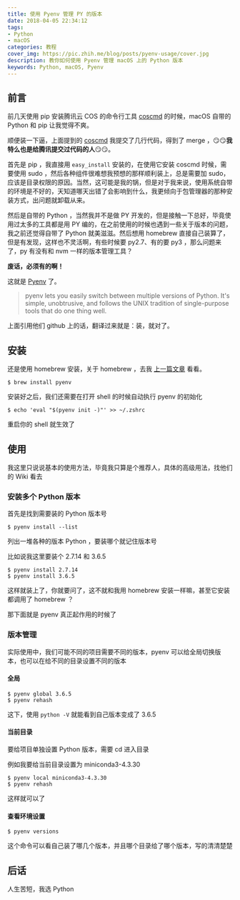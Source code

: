 ```yaml
---
title: 使用 Pyenv 管理 PY 的版本
date: 2018-04-05 22:34:12
tags: 
- Python
- macOS
categories: 教程
cover_img: https://pic.zhih.me/blog/posts/pyenv-usage/cover.jpg
description: 教你如何使用 Pyenv 管理 macOS 上的 Python 版本
keywords: Python, macOS, Pyenv
---
```


## 前言

前几天使用 pip 安装腾讯云 COS 的命令行工具 [coscmd](https://github.com/tencentyun/coscmd) 的时候，macOS 自带的 Python 和 pip 让我觉得不爽。

顺便装一下逼，上面提到的 [coscmd](https://github.com/tencentyun/coscmd) 我提交了几行代码，得到了 merge ，😏😏**我特么也是给腾讯提交过代码的人**😏😏。

首先是 pip ，我直接用 `easy_install` 安装的，在使用它安装 coscmd 时候，需要使用 sudo ，然后各种组件很难想我预想的那样顺利装上，总是需要加 sudo，应该是目录权限的原因。当然，这可能是我的锅，但是对于我来说，使用系统自带的环境是不好的，天知道哪天出错了会影响到什么，我更倾向于包管理器的那种安装方式，出问题就卸载从来。

然后是自带的 Python ，当然我并不是做 PY 开发的，但是接触一下总好，毕竟使用过太多的工具都是用 PY 编的，在之前使用的时候也遇到一些关于版本的问题，我之前还觉得自带了 Python 就美滋滋。然后想用 homebrew 直接自己装算了，但是有发现，这样也不灵活啊，有些时候要 py2.7、有的要 py3 ，那么问题来了，py 有没有和 nvm 一样的版本管理工具？

**废话，必须有的啊！**

这就是 [Pyenv](https://github.com/pyenv/pyenv) 了。

>pyenv lets you easily switch between multiple versions of Python. It's simple, unobtrusive, and follows the UNIX tradition of single-purpose tools that do one thing well.

上面引用他们 github 上的话，翻译过来就是：装，就对了。

## 安装

还是使用 homebrew 安装，关于 homebrew ，去我 [上一篇文章](https://zhih.me/make-macos-better/) 看看。

```shell
$ brew install pyenv
```

安装好之后，我们还需要在打开 shell 的时候自动执行 pyenv 的初始化

```shell
$ echo 'eval "$(pyenv init -)"' >> ~/.zshrc
```

重启你的 shell 就生效了

## 使用

我这里只说说基本的使用方法，毕竟我只算是个推荐人，具体的高级用法，找他们的 Wiki 看去

### 安装多个 Python 版本

首先是找到需要装的 Python 版本号

```shell
$ pyenv install --list
```

列出一堆各种的版本 Python ，要装哪个就记住版本号

比如说我这里要装个 2.7.14 和 3.6.5

```shell
$ pyenv install 2.7.14
$ pyenv install 3.6.5
```

这样就装上了，你就要问了，这不就和我用 homebrew 安装一样嘛，甚至它安装都调用了 homebrew ？

那下面就是 pyenv 真正起作用的时候了

### 版本管理

实际使用中，我们可能不同的项目需要不同的版本，pyenv 可以给全局切换版本，也可以在给不同的目录设置不同的版本

#### 全局

```shell
$ pyenv global 3.6.5
$ pyenv rehash
```

这下，使用 `python -V` 就能看到自己版本变成了 3.6.5

#### 当前目录

要给项目单独设置 Python 版本，需要 cd 进入目录

例如我要给当前目录设置为 miniconda3-4.3.30

```shell
$ pyenv local miniconda3-4.3.30
$ pyenv rehash
```

这样就可以了

#### 查看环境设置

```shell
$ pyenv versions
```

这个命令可以看自己装了哪几个版本，并且哪个目录给了哪个版本，写的清清楚楚

## 后话

人生苦短，我选 Python


